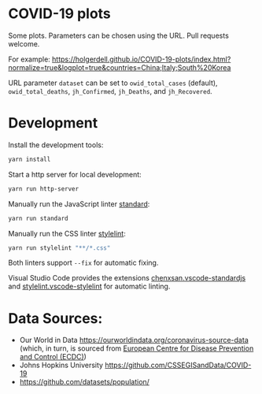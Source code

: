 # COVID-19 plots

Some plots. Parameters can be chosen using the URL. Pull requests welcome.

For example:
<https://holgerdell.github.io/COVID-19-plots/index.html?normalize=true&logplot=true&countries=China;Italy;South%20Korea>

URL parameter `dataset` can be set to `owid_total_cases` (default), `owid_total_deaths`, `jh_Confirmed`, `jh_Deaths`, and `jh_Recovered`.

# Development

Install the development tools:
```bash
yarn install
```

Start a http server for local development:
```bash
yarn run http-server
```

Manually run the JavaScript linter [standard](https://standardjs.com/):
```bash
yarn run standard
```

Manually run the CSS linter [stylelint](https://stylelint.io/):
```bash
yarn run stylelint "**/*.css"
```

Both linters support `--fix` for automatic fixing.

Visual Studio Code provides the extensions [chenxsan.vscode-standardjs](https://marketplace.visualstudio.com/items?itemName=chenxsan.vscode-standardjs) and [stylelint.vscode-stylelint](https://marketplace.visualstudio.com/items?itemName=stylelint.vscode-stylelint) for automatic linting.


# Data Sources:

- Our World in Data <https://ourworldindata.org/coronavirus-source-data> (which, in turn, is sourced from [European Centre for Disease Prevention and Control (ECDC)](https://www.ecdc.europa.eu/en/coronavirus))
- Johns Hopkins University <https://github.com/CSSEGISandData/COVID-19>
- <https://github.com/datasets/population/>
